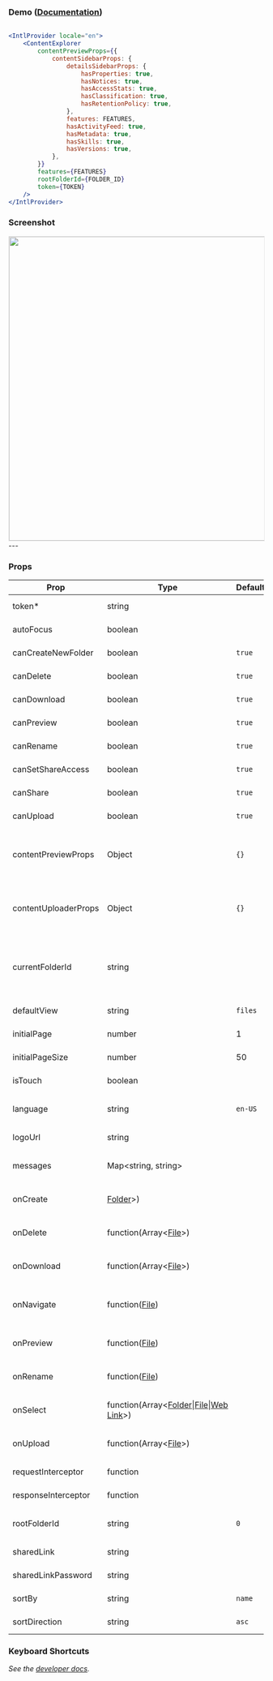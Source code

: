 ### Demo ([Documentation](https://developer.box.com/docs/box-content-explorer))
```jsx

<IntlProvider locale="en">
    <ContentExplorer
        contentPreviewProps={{
            contentSidebarProps: {
                detailsSidebarProps: {
                    hasProperties: true,
                    hasNotices: true,
                    hasAccessStats: true,
                    hasClassification: true,
                    hasRetentionPolicy: true,
                },
                features: FEATURES,
                hasActivityFeed: true,
                hasMetadata: true,
                hasSkills: true,
                hasVersions: true,
            },
        }}
        features={FEATURES}
        rootFolderId={FOLDER_ID}
        token={TOKEN}
    />
</IntlProvider>
```

### Screenshot
<img src="https://user-images.githubusercontent.com/1075325/27887154-092a232a-6194-11e7-82f4-697331ac5cbe.png" style="border: 1px solid #e8e8e8;" style="border: 1px solid #e8e8e8;" width="600" />
---

### Props
| Prop | Type | Default | Description |
| --- | --- | --- | --- |
| token* | string |  | *See the [developer docs](https://developer.box.com/guides/embed/ui-elements/explorer/#Options).* |
| autoFocus | boolean |  | *See the [developer docs](https://developer.box.com/guides/embed/ui-elements/explorer/#Options).* |
| canCreateNewFolder | boolean | `true` | *See the [developer docs](https://developer.box.com/guides/embed/ui-elements/explorer/#Options).* |
| canDelete | boolean | `true` | *See the [developer docs](https://developer.box.com/guides/embed/ui-elements/explorer/#Options).* |
| canDownload | boolean | `true` | *See the [developer docs](https://developer.box.com/guides/embed/ui-elements/explorer/#Options).* |
| canPreview | boolean | `true` | *See the [developer docs](https://developer.box.com/guides/embed/ui-elements/explorer/#Options).* |
| canRename | boolean | `true` | *See the [developer docs](https://developer.box.com/guides/embed/ui-elements/explorer/#Options).* |
| canSetShareAccess | boolean | `true` | *See the [developer docs](https://developer.box.com/guides/embed/ui-elements/explorer/#Options).* |
| canShare | boolean | `true` | *See the [developer docs](https://developer.box.com/guides/embed/ui-elements/explorer/#Options).* |
| canUpload | boolean | `true` | *See the [developer docs](https://developer.box.com/guides/embed/ui-elements/explorer/#Options).* |
| contentPreviewProps | Object | `{}` | Props to be forwarded to the `ContentPreview` UI Element. *See the [developer docs](https://developer.box.com/guides/embed/ui-elements/preview/#Options).* |
| contentUploaderProps | Object | `{}` | Props to be forwarded to the `ContentUploader` UI Element. *See the [developer docs](https://developer.box.com/guides/embed/ui-elements/uploader/#Options).*
| currentFolderId | string | | The current folder shown for the content explorer. This should be a sub folder to the root folder. |
| defaultView | string | `files` | *See the [developer docs](https://developer.box.com/guides/embed/ui-elements/explorer/#Options).* |
| initialPage | number | 1 | *See the [developer docs](https://developer.box.com/guides/embed/ui-elements/explorer/#Options).* |
| initialPageSize | number | 50 | *See the [developer docs](https://developer.box.com/guides/embed/ui-elements/explorer/#Options).* |
| isTouch | boolean |  | *See the [developer docs](https://developer.box.com/guides/embed/ui-elements/explorer/#Options).* |
| language | string | `en-US` | *See the [Internationalization](../README.md#internationalization) section* |
| logoUrl | string |  | *See the [developer docs](https://developer.box.com/guides/embed/ui-elements/explorer/#Options).* |
| messages | Map<string, string> |  | *See the [Internationalization](../README.md#internationalization) section* |
| onCreate | [Folder](https://developer.box.com/reference#folder-object)&gt;) |  | Callback function for when a folder is created. |
| onDelete | function(Array&lt;[File](https://developer.box.com/reference#file-object)&gt;) |  | Callback function for when item(s) are deleted. |
| onDownload | function(Array&lt;[File](https://developer.box.com/reference#file-object)&gt;) |  | Callback function for when item(s) are downloaded. |
| onNavigate | function([File](https://developer.box.com/reference#file-object)) |  | Callback function for when navigating into a folder. |
| onPreview | function([File](https://developer.box.com/reference#file-object)) |  | Callback function for when an item is previewed. |
| onRename | function([File](https://developer.box.com/reference#file-object)) |  | Callback function for when an item is renamed. |
| onSelect | function(Array&lt;[Folder](https://developer.box.com/reference#folder-object)&#124;[File](https://developer.box.com/reference#file-object)&#124;[Web Link](https://developer.box.com/reference#web-link-object)&gt;) |  | Callback function for when item(s) are selected. |
| onUpload | function(Array&lt;[File](https://developer.box.com/reference#file-object)&gt;) |  | Callback function for when item(s) are uploaded. |
| requestInterceptor | function | | *See the [developer docs](https://developer.box.com/guides/embed/ui-elements/explorer/#Options).* |
| responseInterceptor | function | | *See the [developer docs](https://developer.box.com/guides/embed/ui-elements/explorer/#Options).* |
| rootFolderId | string | `0` | The root folder for the content explorer. |
| sharedLink | string |  | *See the [developer docs](https://developer.box.com/guides/embed/ui-elements/explorer/#Options).* |
| sharedLinkPassword | string |  | *See the [developer docs](https://developer.box.com/guides/embed/ui-elements/explorer/#Options).* |
| sortBy | string | `name` | *See the [developer docs](https://developer.box.com/guides/embed/ui-elements/explorer/#Options).* |
| sortDirection | string | `asc` | *See the [developer docs](https://developer.box.com/guides/embed/ui-elements/explorer/#Options).* |

### Keyboard Shortcuts
*See the [developer docs](https://developer.box.com/docs/box-content-explorer#section-keyboard-shortcuts).*

